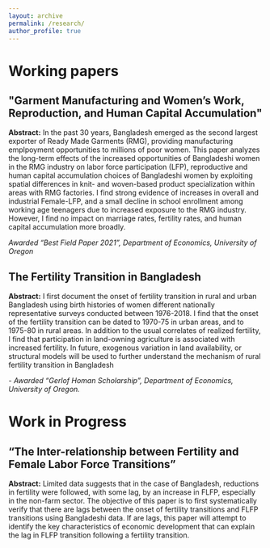 ```yaml
---
layout: archive
permalink: /research/
author_profile: true
---
```


# Working papers

## "Garment Manufacturing and Women’s Work, Reproduction, and Human Capital Accumulation"

**Abstract:** In the past 30 years, Bangladesh emerged as the second largest exporter of Ready Made Garments (RMG), providing manufacturing emplpoyment opportunities to millions of poor women. This paper analyzes the long-term effects of the increased opportunities of Bangladeshi women in the RMG industry on labor force participation (LFP), reproductive and human capital accumulation choices of Bangladeshi women by exploiting spatial differences in knit- and woven-based product specialization within areas with RMG factories. I find strong evidence of increases in overall and industrial Female-LFP, and a small decline in school enrollment among working age teenagers due to increased exposure to the RMG industry. However, I find no impact on marriage rates, fertility rates, and human capital accumulation more broadly.

*Awarded “Best Field Paper 2021”, Department of Economics, University of Oregon*

## The Fertility Transition in Bangladesh

**Abstract:** I first document the onset of fertility transition in rural and urban Bangladesh using birth histories of women different nationally representative surveys conducted between 1976-2018. I find that the onset of the fertility transition can be dated to 1970-75 in urban areas, and to 1975-80 in rural areas. In addition to the usual correlates of realized fertility, I find that participation in land-owning agriculture is associated with increased fertility. In future, exogenous variation in land availability, or structural models will be used to further understand the mechanism of rural fertility transition in Bangladesh

*- Awarded “Gerlof Homan Scholarship”, Department of Economics, University of Oregon.*

# Work in Progress

## “The Inter-relationship between Fertility and Female Labor Force Transitions”

**Abstract:** Limited data suggests that in the case of Bangladesh, reductions in fertility were followed, with some lag, by an increase in FLFP, especially in the non-farm sector. The objective of this paper is to first systematically verify that there are lags between the onset of fertility transitions and FLFP transitions using Bangladeshi data. If  are lags, this paper will attempt to identify the key characteristics of economic development that can explain the lag in FLFP transition following a fertility transition.
